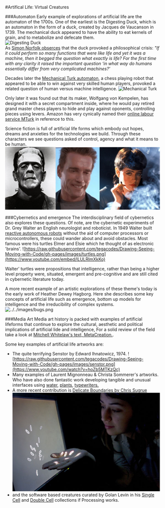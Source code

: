 #Artifical Life: Virtual Creatures

###Automaton
Early example of explorations of artificial life are the automaton of the 1700s. One of the earliest is the Digesting Duck, which is an automaton in the form of a duck, created by Jacques de Vaucanson in 1739. The mechanical duck appeared to have the ability to eat kernels of grain, and to metabolize and defecate them.   
![Digesting Duck](https://upload.wikimedia.org/wikipedia/commons/9/9a/Vaucanson_duck1.jpg)  
As [Simon Norfolk obserces](http://www.instituteartist.com/feature-I-m-Sorry-Dave-I-m-Afraid-I-Can-t-Do-That-Simon-Norfolk) that the duck provoked a philosophical crisis: *"If it could perform so many functions that were like life and yet it was a machine, then it begged the question what exactly is life? For the first time with any clarity it raised the important question ‘in what way do humans essentially differ from very complicated machines?’*

Decades later the [Mechanical Turk automaton](https://en.wikipedia.org/wiki/The_Turk), a chess playing robot that appeared to be able to win against very skilled human players, provoked a related question of human versus machine intelligence. 
![Mechanical Turk](https://upload.wikimedia.org/wikipedia/commons/d/d2/Turk-engraving4.jpg)  

Only later it was found out that its maker,  Wolfgang von Kempelen, has designed it with a secret compartment inside, where he would pay retired grand master chess players to hide and play against oponents, controlling pieces using levers. Amazon has very cynically named their [online labour service MTurk](https://www.mturk.com/mturk/welcome) in reference to this. 

Science fiction is full of artificial life forms which embody out hopes, dreams and anxieties for the technologies we build. Through these characters we see questions asked of control, agency and what it means to be human. 
![Frank](../../images/frank.png)  

###Cybernetics and emergence
The interdisciplinary field of cybernetics also explores these questions. Of note, are the cybernetic experiments of Dr. Grey Walter an English neurologist and roboticist. In 1949 Walter built [reactive autonomous robots](http://www.theoldrobots.com/ElmerElsie.html) without the aid of computer processors or microcontrollers, these could wander about and avoid obstacles. Most famous were his turtles Elmer and Elsie which he thought of as electronic 'brains'.
![https://raw.githubusercontent.com/tegacodes/Drawing-Seeing-Moving-with-Code/gh-pages/images/turtles.png](https://www.youtube.com/embed/lLULRlmXkKo)

Walter' turtles were propositions that intelligence, rather than being a higher level property were, situated, emergent and pre-cognitive and are still cited in cybernetic literature today.   

A more recent example of an artistic explorations of these theme's today is the early work of Heather Dewey Hagborg. Here she describes some key concepts of artificial life such as emergence, bottom up models for intelligence and the irreducibility of complex systems.   
![../../images/bugs.png](https://www.youtube.com/watch?v=rmKMiAze-3Q)  

###Media Art
Media art history is packed with examples of artificial lifeforms that continue to explore the cultural, aesthetic and political implications of artificial lide and intelligence, For a solid review of the field take a look at [Mitchell Whitelaw's text, MetaCreation.](https://mitpress.mit.edu/books/metacreation). 

Some key examples of artificial life artworks are:  

* The quite terrifying Senstor by Edward Ihnatowicz, 1974. 
![https://raw.githubusercontent.com/tegacodes/Drawing-Seeing-Moving-with-Code/gh-pages/images/senstor.png](https://www.youtube.com/watch?v=hoZb5MTKzQc) 
* Many examples of Laurent Mignonneau & Christa Sommerer's artworks. Who have also done fantastic work developing tangible and unusual interfaces using [water](https://www.youtube.com/watch?v=cZ3v1jcCXmk), [plants](http://www.interface.ufg.ac.at/christa-laurent/WORKS/FRAMES/FrameSet.html), [typewriters.](http://www.interface.ufg.ac.at/christa-laurent/WORKS/FRAMES/FrameSet.html)
* A more recent contribution is [Delicate Boundaries by Chris Sugrue](http://csugrue.com/delicateboundaries/)
![Delicate](../../images/delicate.jpg)
* and the software based creatures curated by Golan Levin in his [Single Cell](http://www.singlecell.org/singlecell.html) and [Double Cell](http://www.singlecell.org/) collections if Processing works. 
 



